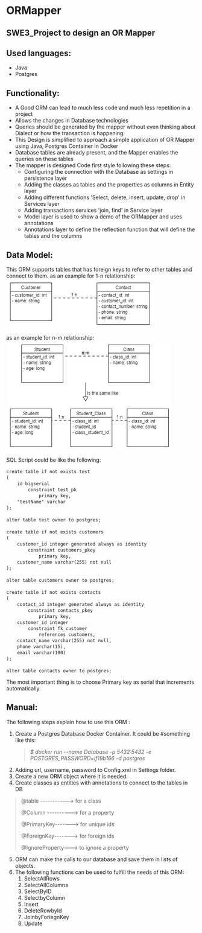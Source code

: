 # ORMapper

## SWE3_Project to design an OR Mapper

## Used languages:

* Java
* Postgres

## Functionality:

* A Good ORM can lead to much less code and much less repetition in a project
* Allows the changes in Database technologies
* Queries should be generated by the mapper without even thinking about Dialect or how the transaction is happening.
* This Design is simplified to approach a simple application of OR Mapper using Java, Postgres Container in Docker
* Database tables are already present, and the Mapper enables the queries on these tables
* The mapper is designed Code first style following these steps:
    * Configuring the connection with the Database as settings in persistence layer
    * Adding the classes as tables and the properties as columns in Entity layer
    * Adding different functions 'Select, delete, insert, update, drop' in Services layer
    * Adding transactions services 'join, find' in Service layer
    * Model layer is used to show a demo of the ORMapper and uses annotations
    * Annotations layer to define the reflection function that will define the tables and the columns

## Data Model:

This ORM supports tables that has foreign keys to refer to other tables and connect to them. as an example for 1-n
relationship:
![](1-n.png)

as an example for n-m relationship:
![](n-m.png)

SQL Script could be like the following:

```
create table if not exists test
(
	id bigserial
		constraint test_pk
			primary key,
	"testName" varchar
);

alter table test owner to postgres;

create table if not exists customers
(
	customer_id integer generated always as identity
		constraint customers_pkey
			primary key,
	customer_name varchar(255) not null
);

alter table customers owner to postgres;

create table if not exists contacts
(
	contact_id integer generated always as identity
		constraint contacts_pkey
			primary key,
	customer_id integer
		constraint fk_customer
			references customers,
	contact_name varchar(255) not null,
	phone varchar(15),
	email varchar(100)
);

alter table contacts owner to postgres;
```
 The most important thing is to choose Primary key as serial that increments automatically.

## Manual:

The following steps explain how to use this ORM :

1. Create a Postgres Database Docker Container. It could be #something like this:
   > <p> <em>$ docker run --name Database -p 5432:5432 -e POSTGRES_PASSWORD=if19b166 -d postgres</em></p>
2. Adding url, username, password to Config.xml in Settings folder.
3. Create a new ORM object where it is needed.
4. Create classes as entities with annotations to connect to the tables in DB

> <p>@table -----------> for a class</p> 
> <p>@Column ----------> for a property</p>
> <p>@PrimaryKey-------> for unique ids</p>
> <p>@ForeignKey-------> for foreign ids</p>
> <p>@IgnoreProperty---> to ignore a property </p>
5. ORM can make the calls to our database and save them in lists of objects.
6. The following functions can be used to fulfill the needs of this ORM:
   1. SelectAllRows
   2. SelectAllColumns
   3. SelectByID
   4. SelectbyColumn
   5. Insert
   6. DeleteRowbyId
   7. JoinbyForiegnKey
   8. Update


  